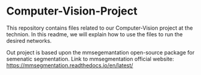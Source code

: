 # Computer-Vision-Project
This repository contains files related to our Computer-Vision project at the technion.
In this readme, we will explain how to use the files to run the desired networks.

Out project is based upon the mmsegemantation open-source package for semenatic segmentation. Link to mmsegmentation official website: https://mmsegmentation.readthedocs.io/en/latest/

